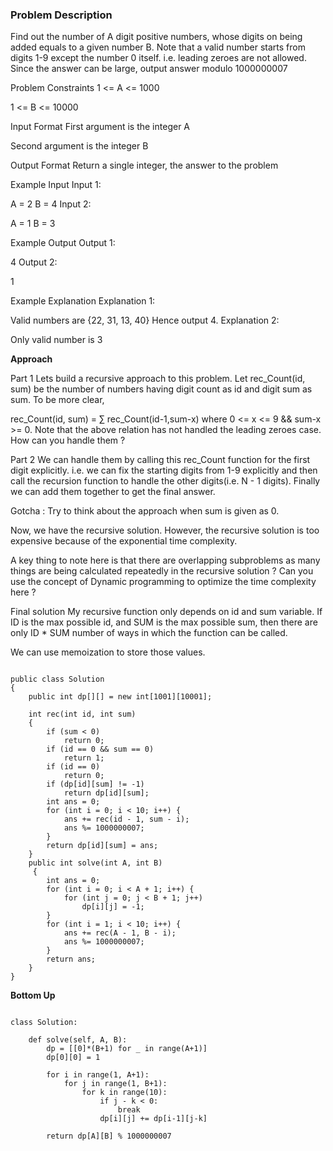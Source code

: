 ### Problem Description

Find out the number of A digit positive numbers, whose digits on being added equals to a given number B.
Note that a valid number starts from digits 1-9 except the number 0 itself. i.e. leading zeroes are not allowed.
Since the answer can be large, output answer modulo 1000000007



Problem Constraints
1 <= A <= 1000

1 <= B <= 10000



Input Format
First argument is the integer A

Second argument is the integer B



Output Format
Return a single integer, the answer to the problem



Example Input
Input 1:

 A = 2
 B = 4
Input 2:

 A = 1
 B = 3


Example Output
Output 1:

 4
Output 2:

 1


Example Explanation
Explanation 1:

 Valid numbers are {22, 31, 13, 40}
 Hence output 4.
Explanation 2:

 Only valid number is 3
 
 **Approach**
 
 Part 1
Lets build a recursive approach to this problem. Let rec_Count(id, sum) be the number of numbers having digit count as id and digit sum as sum.
To be more clear,

rec_Count(id, sum) = ∑ rec_Count(id-1,sum-x) where 0 <= x <= 9 && sum-x >= 0. 
Note that the above relation has not handled the leading zeroes case. How can you handle them ?

Part 2
We can handle them by calling this rec_Count function for the first digit explicitly. i.e. we can fix the starting digits from 1-9 explicitly and
then call the recursion function to handle the other digits(i.e. N - 1 digits). Finally we can add them together to get the final answer.

Gotcha : Try to think about the approach when sum is given as 0.

Now, we have the recursive solution. However, the recursive solution is too expensive because of the exponential time complexity.

A key thing to note here is that there are overlapping subproblems as many things are being calculated repeatedly in the recursive solution ?
Can you use the concept of Dynamic programming to optimize the time complexity here ?

Final solution
My recursive function only depends on id and sum variable. If ID is the max possible id, and SUM is the max possible sum, then there are only
ID * SUM number of ways in which the function can be called.

We can use memoization to store those values.


```

public class Solution 
{
    public int dp[][] = new int[1001][10001];

    int rec(int id, int sum) 
    {
        if (sum < 0)
            return 0;
        if (id == 0 && sum == 0)
            return 1;
        if (id == 0)
            return 0;
        if (dp[id][sum] != -1)
            return dp[id][sum];
        int ans = 0;
        for (int i = 0; i < 10; i++) {
            ans += rec(id - 1, sum - i);
            ans %= 1000000007;
        }
        return dp[id][sum] = ans;
    }
    public int solve(int A, int B)
     {
        int ans = 0;
        for (int i = 0; i < A + 1; i++) {
            for (int j = 0; j < B + 1; j++)
                dp[i][j] = -1;
        }
        for (int i = 1; i < 10; i++) {
            ans += rec(A - 1, B - i);
            ans %= 1000000007;
        }
        return ans;
    }
}

```


**Bottom Up**

```

class Solution:

    def solve(self, A, B):
        dp = [[0]*(B+1) for _ in range(A+1)]
        dp[0][0] = 1

        for i in range(1, A+1):
            for j in range(1, B+1):
                for k in range(10):
                    if j - k < 0:
                        break
                    dp[i][j] += dp[i-1][j-k]
        
        return dp[A][B] % 1000000007

```
